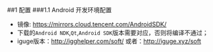 ##1 配置 
###1.1 Android 开发环境配置
* 镜像: https://mirrors.cloud.tencent.com/AndroidSDK/
* 下载的`Android NDK`,`Qt`,`Android SDK`版本需要对应，否则将编译不通过；
* iguge版本：http://igghelper.com/soft/  或者：http://iguge.xyz/soft

